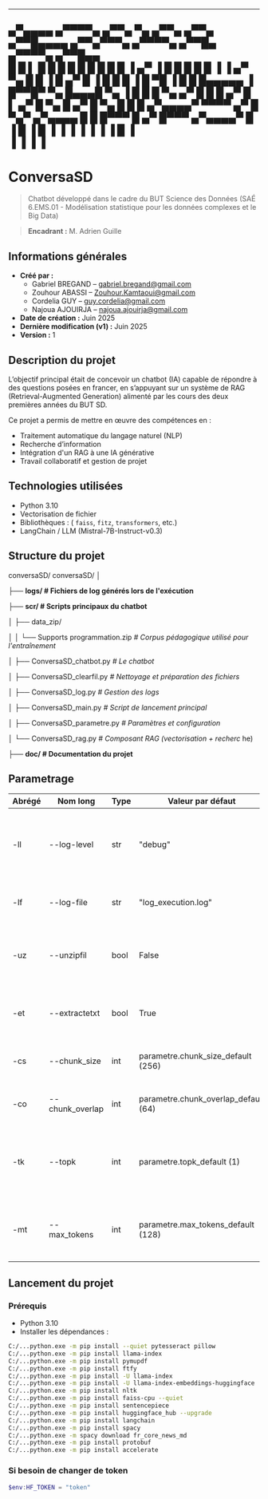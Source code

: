 -------------------------------------------------------------------------------------------
 ▄▀▄▄▄▄   ▄▀▀▀▀▄   ▄▀▀▄ ▀▄  ▄▀▀▄ ▄▀▀▄  ▄▀▀█▄▄▄▄  ▄▀▀▄▀▀▀▄  ▄▀▀▀▀▄  ▄▀▀█▄   ▄▀▀▀▀▄  ▄▀▀█▄▄  
█ █    ▌ █      █ █  █ █ █ █   █    █ ▐  ▄▀   ▐ █   █   █ █ █   ▐ ▐ ▄▀ ▀▄ █ █   ▐ █ ▄▀   █ 
▐ █      █      █ ▐  █  ▀█ ▐  █    █    █▄▄▄▄▄  ▐  █▀▀█▀     ▀▄     █▄▄▄█    ▀▄   ▐ █    █ 
  █      ▀▄    ▄▀   █   █     █   ▄▀    █    ▌   ▄▀    █  ▀▄   █   ▄▀   █ ▀▄   █    █    █ 
 ▄▀▄▄▄▄▀   ▀▀▀▀   ▄▀   █       ▀▄▀     ▄▀▄▄▄▄   █     █    █▀▀▀   █   ▄▀   █▀▀▀    ▄▀▄▄▄▄▀ 
█     ▐           █    ▐               █    ▐   ▐     ▐    ▐      ▐   ▐    ▐      █     ▐  
▐                 ▐                    ▐                                          ▐        
-------------------------------------------------------------------------------------------              
# ConversaSD
> Chatbot développé dans le cadre du BUT Science des Données (SAÉ 6.EMS.01 - Modélisation statistique pour les données complexes et le Big Data)

> **Encadrant :** M. Adrien Guille  
## Informations générales

- **Créé par :**
  - Gabriel BREGAND – [gabriel.bregand@gmail.com](mailto:gabriel.bregand@gmail.com)
  - Zouhour ABASSI – [Zouhour.Kamtaoui@gmail.com](mailto:Zouhour.Kamtaoui@gmail.com)
  - Cordelia GUY – [guy.cordelia@gmail.com](mailto:guy.cordelia@gmail.com)
  - Najoua AJOUIRJA – [najoua.ajouirja@gmail.com](mailto:najoua.ajouirja@gmail.com)
- **Date de création :** Juin 2025  
- **Dernière modification (v1) :** Juin 2025  
- **Version :** 1  

## Description du projet


L’objectif principal était de concevoir un chatbot (IA) capable de répondre à des questions posées en francer, en s’appuyant sur un système de RAG (Retrieval-Augmented Generation) alimenté par les cours des deux premières années du BUT SD.

Ce projet a permis de mettre en œuvre des compétences en :
- Traitement automatique du langage naturel (NLP)
- Recherche d’information
- Intégration d'un RAG à une IA générative
- Travail collaboratif et gestion de projet

## Technologies utilisées

- Python 3.10
- Vectorisation de fichier
- Bibliothèques : ( `faiss`, `fitz`, `transformers`, etc.)
- LangChain / LLM (Mistral-7B-Instruct-v0.3)

## Structure du projet

conversaSD/
conversaSD/
│

├── **logs/ # Fichiers de log générés lors de l'exécution**

├── **scr/ # Scripts principaux du chatbot**

│ ├── data_zip/

│ │ └── Supports programmation.zip *# Corpus pédagogique utilisé pour l'entraînement*

│ ├── ConversaSD_chatbot.py *# Le chatbot*

│ ├── ConversaSD_clearfil.py *# Nettoyage et préparation des fichiers*

│ ├── ConversaSD_log.py *# Gestion des logs*

│ ├── ConversaSD_main.py *# Script de lancement principal*

│ ├── ConversaSD_parametre.py *# Paramètres et configuration*

│ └── ConversaSD_rag.py *# Composant RAG (vectorisation + recherc*
he)


├── **doc/ # Documentation du projet**

## Parametrage 

| Abrégé | Nom long       | Type | Valeur par défaut                      | Description                                                                 |
|--------|----------------|------|----------------------------------------|-----------------------------------------------------------------------------|
| -ll    | --log-level    | str  | "debug"                                | Niveau de journalisation à adopter. Choix possibles : debug, info, warning, error, critical. |
| -lf    | --log-file     | str  | "log_execution.log"                    | Nom du fichier dans lequel les logs seront enregistrés.                    |
| -uz    | --unzipfil     | bool | False                                  | Si True, décompresse automatiquement les fichiers ZIP dans le dossier prévu. |
| -et    | --extractetxt  | bool | True                                   | Si True, extrait et convertit les fichiers PDF, CSV, etc. en texte brut .txt. |
| -cs    | --chunk_size   | int  | parametre.chunk_size_default (256)     | Nombre de tokens par segment de texte (chunk).                             |
| -co    | --chunk_overlap| int  | parametre.chunk_overlap_default (64)   | Chevauchement en tokens entre deux segments consécutifs.                   |
| -tk    | --topk         | int  | parametre.topk_default (1)             | Nombre de segments (chunks) les plus pertinents à utiliser pour générer la réponse. |
| -mt    | --max_tokens   | int  | parametre.max_tokens_default (128)     | Nombre maximum de tokens autorisés dans une réponse générée par le chatbot. |


## Lancement du projet

### Prérequis

- Python 3.10
- Installer les dépendances :

```bash
C:/...python.exe -m pip install --quiet pytesseract pillow
C:/...python.exe -m pip install llama-index
C:/...python.exe -m pip install pymupdf
C:/...python.exe -m pip install ftfy
C:/...python.exe -m pip install -U llama-index
C:/...python.exe -m pip install -U llama-index-embeddings-huggingface
C:/...python.exe -m pip install nltk
C:/...python.exe -m pip install faiss-cpu --quiet
C:/...python.exe -m pip install sentencepiece
C:/...python.exe -m pip install huggingface_hub --upgrade
C:/...python.exe -m pip install langchain
C:/...python.exe -m pip install spacy
C:/...python.exe -m spacy download fr_core_news_md
C:/...python.exe -m pip install protobuf
C:/...python.exe -m pip install accelerate
```

### Si besoin de changer de token 

```powershell
$env:HF_TOKEN = "token"
```